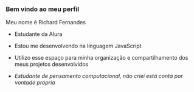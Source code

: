 ### Bem vindo ao meu perfil

Meu nome é Richard Fernandes

- Estudante da Alura
- Estou me desenvolvendo na linguagem JavaScript
- Utilizo esse espaço para minha organização e compartilhamento dos meus projetos desenvolvidos





















- *Estudante de pensamento computacional, não criei está conta por vontade própria*
